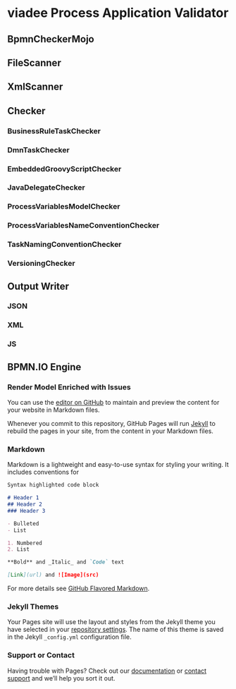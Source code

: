 # viadee Process Application Validator

## BpmnCheckerMojo


## FileScanner


## XmlScanner


## Checker

### BusinessRuleTaskChecker

### DmnTaskChecker

### EmbeddedGroovyScriptChecker

### JavaDelegateChecker

### ProcessVariablesModelChecker

### ProcessVariablesNameConventionChecker

### TaskNamingConventionChecker

### VersioningChecker


## Output Writer

### JSON

### XML

### JS 


## BPMN.IO Engine

### Render Model Enriched with Issues 

You can use the [editor on GitHub](https://github.com/viadee/vPAV/edit/master/README.md) to maintain and preview the content for your website in Markdown files.

Whenever you commit to this repository, GitHub Pages will run [Jekyll](https://jekyllrb.com/) to rebuild the pages in your site, from the content in your Markdown files.

### Markdown

Markdown is a lightweight and easy-to-use syntax for styling your writing. It includes conventions for

```markdown
Syntax highlighted code block

# Header 1
## Header 2
### Header 3

- Bulleted
- List

1. Numbered
2. List

**Bold** and _Italic_ and `Code` text

[Link](url) and ![Image](src)
```

For more details see [GitHub Flavored Markdown](https://guides.github.com/features/mastering-markdown/).

### Jekyll Themes

Your Pages site will use the layout and styles from the Jekyll theme you have selected in your [repository settings](https://github.com/viadee/vPAV/settings). The name of this theme is saved in the Jekyll `_config.yml` configuration file.

### Support or Contact

Having trouble with Pages? Check out our [documentation](https://help.github.com/categories/github-pages-basics/) or [contact support](https://github.com/contact) and we’ll help you sort it out.

